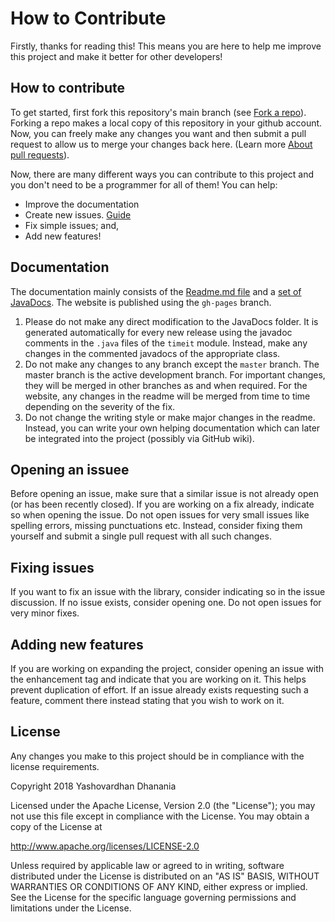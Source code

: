 # How to Contribute
Firstly, thanks for reading this! This means you are here to help me improve this project and make it better for other developers!
## How to contribute
To get started, first fork this repository's main branch (see [Fork a repo](https://help.github.com/articles/fork-a-repo/)). Forking a repo makes a local copy of this repository in your github account. Now, you can freely make any changes you  want and then submit a pull request to allow us to merge your changes back here. (Learn more [About pull requests](https://help.github.com/articles/about-pull-requests/)).

Now, there are many different ways you can contribute to this project and you don't need to be a programmer for all of them! You can help:
* Improve the documentation
* Create new issues. [Guide](https://help.github.com/articles/creating-an-issue/)
* Fix simple issues; and,
* Add new features!

## Documentation
The documentation mainly consists of the [Readme.md file](https://github.com/yashovardhan99/TimeIt/blob/master/README.md) and a [set of JavaDocs](https://github.com/yashovardhan99/TimeIt/tree/gh-pages/JavaDocs). The website is published using the `gh-pages` branch.

1. Please do not make any direct modification to the JavaDocs folder. It is generated automatically for every new release using the javadoc comments in the `.java` files of the `timeit` module. Instead, make any changes in the commented javadocs of the appropriate class.
2. Do not make any changes to any branch except the `master` branch. The master branch is the active development branch. For important changes, they will be merged in other branches as and when required. For the website, any changes in the readme will be merged from time to time depending on the severity of the fix.
3. Do not change the writing style or make major changes in the readme. Instead, you can write your own helping documentation which can later be integrated into the project (possibly via GitHub wiki).

## Opening an issuee
Before opening an issue, make sure that a similar issue is not already open (or has been recently closed). If you are working on a fix already, indicate so when opening the issue. Do not open issues for very small issues like spelling errors, missing punctuations etc. Instead, consider fixing them yourself and submit a single pull request with all such changes.

## Fixing issues
If you want to fix an issue with the library, consider indicating so in the issue discussion. If no issue exists, consider opening one. Do not open issues for very minor fixes.

## Adding new features
If you are working on expanding the project, consider opening an issue with the enhancement tag and indicate that you are working on it. This helps prevent duplication of effort. If an issue already exists requesting such a feature, comment there instead stating that you wish to work on it.

## License
Any changes you make to this project should be in compliance with the license requirements.

Copyright 2018 Yashovardhan Dhanania

Licensed under the Apache License, Version 2.0 (the "License"); you may not use this file except in compliance with the License. You may obtain a copy of the License at

   http://www.apache.org/licenses/LICENSE-2.0

Unless required by applicable law or agreed to in writing, software distributed under the License is distributed on an "AS IS" BASIS, WITHOUT WARRANTIES OR CONDITIONS OF ANY KIND, either express or implied. See the License for the specific language governing permissions and limitations under the License.
